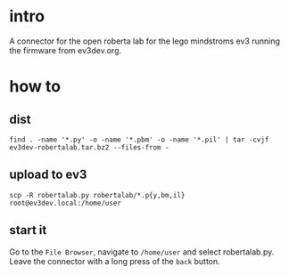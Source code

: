 # intro #
A connector for the open roberta lab for the lego mindstroms ev3 running the
firmware from ev3dev.org.

# how to #

## dist ##
``find . -name '*.py' -o -name '*.pbm' -o -name '*.pil' | tar -cvjf ev3dev-robertalab.tar.bz2 --files-from -``

## upload to ev3 ##
``scp -R robertalab.py robertalab/*.p{y,bm,il} root@ev3dev.local:/home/user``

## start it ##
Go to the ``File Browser``, navigate to ``/home/user`` and select robertalab.py.
Leave the connector with a long press of the ``back`` button.

